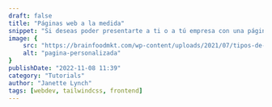 ```yaml
---
draft: false
title: "Páginas web a la medida"
snippet: "Si deseas poder presentarte a ti o a tú empresa con una página web, te podemos ayudar con ello, poseemos un alto dominio en la creación de páginas estáticas."
image: {
    src: "https://brainfoodmkt.com/wp-content/uploads/2021/07/tipos-de-paginas-web.png",
    alt: "pagina-personalizada"
}
publishDate: "2022-11-08 11:39"
category: "Tutorials"
author: "Janette Lynch"
tags: [webdev, tailwindcss, frontend]
---
```


